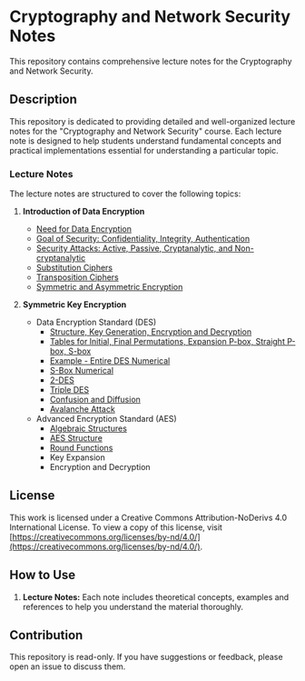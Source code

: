 # Cryptography and Network Security Notes

This repository contains comprehensive lecture notes for the Cryptography and Network Security.
## Description

This repository is dedicated to providing detailed and well-organized lecture notes for the "Cryptography and Network Security" course. Each lecture note is designed to help students understand fundamental concepts and practical implementations essential for understanding a particular topic.

### Lecture Notes

The lecture notes are structured to cover the following topics:

1. **Introduction of Data Encryption**
    - [Need for Data Encryption](https://github.com/leenanadkar/Cryptography-and-Network-Security-Notes/blob/main/Need%20for%20Data%20Encryption)
    - [Goal of Security: Confidentiality, Integrity, Authentication](https://github.com/leenanadkar/Cryptography-and-Network-Security-Notes/blob/main/Goal%20of%20Security%3A%20Confidentiality%2C%20Integrity%2C%20Authentication)
    - [Security Attacks: Active, Passive, Cryptanalytic, and Non-cryptanalytic](https://github.com/leenanadkar/Cryptography-and-Network-Security-Notes/commit/b38b91dbe06b2d9839bd6a7504293ec1ff913de1)
    - [Substitution Ciphers](https://github.com/leenanadkar/Cryptography-and-Network-Security-Notes/blob/main/Substitution%20Ciphers)
    - [Transposition Ciphers](https://github.com/leenanadkar/Cryptography-and-Network-Security-Notes/blob/main/Transposition%20Ciphers)
    - [Symmetric and Asymmetric Encryption](https://github.com/leenanadkar/Cryptography-and-Network-Security-Notes/blob/main/Symmetric%20and%20Asymmetric%20Encryptions)

2. **Symmetric Key Encryption**
    - Data Encryption Standard (DES)
        - [Structure, Key Generation, Encryption and Decryption](https://github.com/leenanadkar/Cryptography-and-Network-Security-Notes/blob/main/DES_Structure%2C%20Key%20Generation%2C%20Encryption%20and%20Decryption)
        - [Tables for Initial, Final Permutations, Expansion P-box, Straight P-box, S-box](https://github.com/leenanadkar/Cryptography-and-Network-Security-Notes/blob/main/DES%20Tables)
        - [Example - Entire DES Numerical](https://github.com/leenanadkar/Cryptography-and-Network-Security-Notes/blob/main/Complete%20DES%20Numerical)
        - [S-Box Numerical](https://github.com/leenanadkar/Cryptography-and-Network-Security-Notes/blob/main/SBox%20Numerical)
        - [2-DES](https://github.com/leenanadkar/Cryptography-and-Network-Security-Notes/blob/main/2-DES)
        - [Triple DES](https://github.com/leenanadkar/Cryptography-and-Network-Security-Notes/blob/main/Triple%20DES)
        - [Confusion and Diffusion](https://github.com/leenanadkar/Cryptography-and-Network-Security-Notes/blob/main/ConfusionDiffusion)
        - [Avalanche Attack](https://github.com/leenanadkar/Cryptography-and-Network-Security-Notes/blob/main/Avalanche%20attack)
    - Advanced Encryption Standard (AES)
        - [Algebraic Structures](https://github.com/leenanadkar/Cryptography-and-Network-Security-Notes/blob/main/Algebraic%20Structures)
        - [AES Structure](https://github.com/leenanadkar/Cryptography-and-Network-Security-Notes/blob/main/AES%20Structure)
        - [Round Functions](https://github.com/leenanadkar/Cryptography-and-Network-Security-Notes/blob/main/Round%20Functions)
        - Key Expansion
        - Encryption and Decryption
## License

This work is licensed under a Creative Commons Attribution-NoDerivs 4.0 International License. To view a copy of this license, visit [https://creativecommons.org/licenses/by-nd/4.0/](https://creativecommons.org/licenses/by-nd/4.0/).

## How to Use

1. **Lecture Notes:** Each note includes theoretical concepts, examples and references to help you understand the material thoroughly.

## Contribution

This repository is read-only. If you have suggestions or feedback, please open an issue to discuss them.
